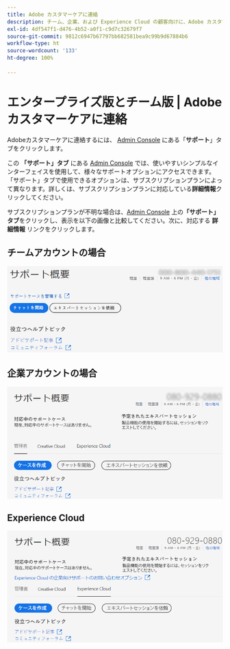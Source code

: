 ```yaml
---
title: Adobe カスタマーケアに連絡
description: チーム、企業、および Experience Cloud の顧客向けに、Adobe カスタマーケアへの連絡について説明します。
exl-id: 4df547f1-d476-4b52-a0f1-c9d7c32679f7
source-git-commit: 9812c6947b67797bb682581bea9c99b9d67884b6
workflow-type: ht
source-wordcount: '133'
ht-degree: 100%

---
```


# エンタープライズ版とチーム版 | Adobe カスタマーケアに連絡

Adobeカスタマーケアに連絡するには、 [Admin Console](https://adminconsole.adobe.com/) にある「**サポート**」タブをクリックします。

この **「サポート」タブ** にある [Admin Console](https://adminconsole.adobe.com/) では、使いやすいシンプルなインターフェイスを使用して、様々なサポートオプションにアクセスできます。「サポート」タブで使用できるオプションは、サブスクリプションプランによって異なります。詳しくは、サブスクリプションプランに対応している&#x200B;**詳細情報**&#x200B;クリックしてください。

サブスクリプションプランが不明な場合は、[Admin Console](https://adminconsole.adobe.com/) 上の&#x200B;**「サポート」タブ**&#x200B;をクリックし、表示を以下の画像と比較してください。次に、対応する **詳細情報** リンクをクリックします。

## チームアカウントの場合

![チーム画像](assets/team.png)

<!--
[Learn more](https://helpx.adobe.com/enterprise/using/support-for-teams.html)
-->

## 企業アカウントの場合

![チーム画像](assets/enterprise.png)

<!--
[Learn more](https://helpx.adobe.com/enterprise/using/support-for-enterprise.html)
-->

## Experience Cloud

![チーム画像](assets/ec.png)

<!--
[Learn more](https://www.adobe.com/go/ac_ec_not_supported_en)
-->
